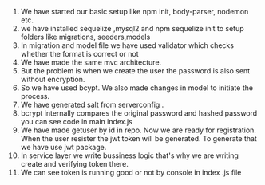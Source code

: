 1) We have started our basic setup like npm init, body-parser, nodemon etc.
2) we have installed sequelize ,mysql2 and npm sequelize init to setup folders like migrations, seeders,models
3) In migration and model file we have used validator which checks whether the format is correct or not
4) We have made the same mvc architecture.
5) But the problem is when we create the user the password is also sent without encryption.
6) So we have used bcypt. We also made changes in model to initiate the process.
7) We have generated salt from serverconfig .
8) bcrypt internally compares the original password and hashed password you can see code in main index.js 
9) We have made getuser by id in repo. Now we are ready for registration. When the user resister the jwt token will be generated. To generate that we have use jwt package.
10) In service layer we write bussiness logic that's why we are writing create and verifying token there.
11) We can see token is running good or not by console in index .js file 